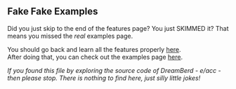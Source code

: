## Fake Fake Examples

Did you just skip to the end of the features page? You just SKIMMED it? That means you missed the _real_ examples page.

You should go back and learn all the features properly [here](https://github.com/TodePond/DreamBerd/blob/main/README.md).<br>
After doing that, you can check out the examples page [here](https://github.com/TodePond/DreamBerd/blob/main/res/Examples.md).

_If you found this file by exploring the source code of DreamBerd - e/acc - then please stop. There is nothing to find here, just silly little jokes!_

